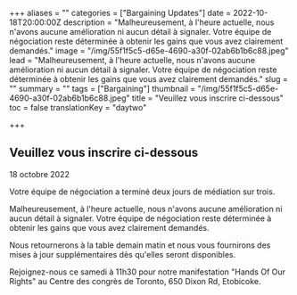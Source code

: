 +++
aliases = ""
categories = ["Bargaining Updates"]
date = 2022-10-18T20:00:00Z
description = "Malheureusement, à l'heure actuelle, nous n'avons aucune amélioration ni aucun détail à signaler. Votre équipe de négociation reste déterminée à obtenir les gains que vous avez clairement demandés."
image = "/img/55f1f5c5-d65e-4690-a30f-02ab6b1b6c88.jpeg"
lead = "Malheureusement, à l'heure actuelle, nous n'avons aucune amélioration ni aucun détail à signaler. Votre équipe de négociation reste déterminée à obtenir les gains que vous avez clairement demandés."
slug = ""
summary = ""
tags = ["Bargaining"]
thumbnail = "/img/55f1f5c5-d65e-4690-a30f-02ab6b1b6c88.jpeg"
title = "Veuillez vous inscrire ci-dessous"
toc = false
translationKey = "daytwo"

+++
## Veuillez vous inscrire ci-dessous

18 octobre 2022

Votre équipe de négociation a terminé deux jours de médiation sur trois.

Malheureusement, à l'heure actuelle, nous n'avons aucune amélioration ni aucun détail à signaler. Votre équipe de négociation reste déterminée à obtenir les gains que vous avez clairement demandés.

Nous retournerons à la table demain matin et nous vous fournirons des mises à jour supplémentaires dès qu'elles seront disponibles.

Rejoignez-nous ce samedi à 11h30 pour notre manifestation "Hands Of Our Rights" au Centre des congrès de Toronto, 650 Dixon Rd, Etobicoke.